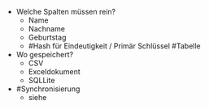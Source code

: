 - Welche Spalten müssen rein?
	- Name
	- Nachname
	- Geburtstag
	- #Hash für Eindeutigkeit / Primär Schlüssel #Tabelle
- Wo gespeichert?
	- CSV
	- Exceldokument
	- SQLLite
- #Synchronisierung
	- siehe 